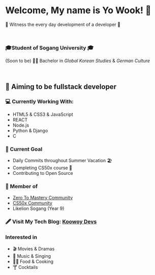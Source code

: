 # Welcome, My name is Yo Wook! :wave:
:eyes: Witness the every day development of a developer :eyes:

<br>

### 🎓Student of **Sogang University** 🎓<br>
(Soon to be) :man_student: Bachelor in *Global Korean Studies* &  *German Culture*

<br>

## :bow_and_arrow: Aiming to be fullstack developer
### :computer: Currently Working With:
- HTML5 & CSS3 & JavaScript
- REACT 
- Node.js 
- Python & Django 
- C

### 🎯 Current Goal
- Daily Commits throughout Summer Vacation 🏖
- Completing CS50x course :runner:
- Contributing to Open Source

### :dancers: Member of
- [Zero To Mastery Community](https://github.com/zero-to-mastery) 
- [CS50x Community](https://github.com/cs50)
- Likelion Sogang (Year 9)

### :fountain_pen: Visit My Tech Blog: [Koowoy Devs](https://uk960214.github.io/)

### Interested in
- :clapper: Movies & Dramas
- :musical_note: Music & Singing
- :man_cook: Food & Cooking
- :cocktail: Cocktails
